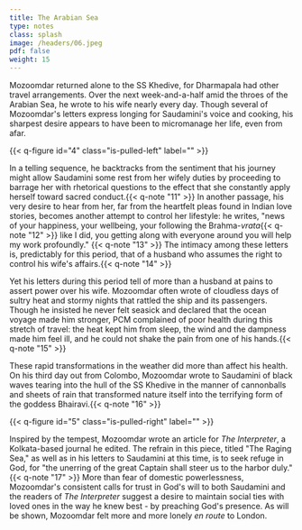 ```yaml
---
title: The Arabian Sea
type: notes
class: splash
image: /headers/06.jpeg
pdf: false
weight: 15
---
```


Mozoomdar returned alone to the SS Khedive, for Dharmapala had other
travel arrangements. Over the next week-and-a-half amid the throes of
the Arabian Sea, he wrote to his wife nearly every day. Though several
of Mozoomdar's letters express longing for Saudamini's voice and
cooking, his sharpest desire appears to have been to micromanage her
life, even from afar.

{{< q-figure id="4" class="is-pulled-left" label="" >}}

In a telling sequence, he backtracks from the
sentiment that his journey might allow Saudamini some rest from her
wifely duties by proceeding to barrage her with rhetorical questions to
the effect that she constantly apply herself toward sacred
conduct.{{< q-note "11" >}} In another passage, his very desire to hear from her, far
from the heartfelt pleas found in Indian love stories, becomes another
attempt to control her lifestyle: he writes, "news of your happiness,
your wellbeing, your following the Brahma-*vrata*{{< q-note "12" >}} like I did, you
getting along with everyone around you will help my work
profoundly." {{< q-note "13" >}} The intimacy among these letters is, predictably for
this period, that of a husband who assumes the right to control his
wife's affairs.{{< q-note "14" >}}

Yet his letters during this period tell of more than a husband at pains
to assert power over his wife. Mozoomdar often wrote of cloudless days
of sultry heat and stormy nights that rattled the ship and its
passengers. Though he insisted he never felt seasick and declared that
the ocean voyage made him stronger, PCM complained of poor health during
this stretch of travel: the heat kept him from sleep, the wind and the
dampness made him feel ill, and he could not shake the pain from one of
his hands.{{< q-note "15" >}}

These rapid transformations in the weather did more than affect his
health. On his third day out from Colombo, Mozoomdar wrote to Saudamini
of black waves tearing into the hull of the SS Khedive in the manner of
cannonballs and sheets of rain that transformed nature itself into the
terrifying form of the goddess Bhairavi.{{< q-note "16" >}}

{{< q-figure id="5" class="is-pulled-right" label="" >}}

Inspired by the tempest,
Mozoomdar wrote an article for *The Interpreter*, a Kolkata-based
journal he edited. The refrain in this piece, titled "The Raging Sea,"
as well as in his letters to Saudamini at this time, is to seek refuge
in God, for "the unerring of the great Captain shall steer us to the
harbor duly." {{< q-note "17" >}} More than fear of domestic powerlessness,
Mozoomdar's consistent calls for trust in God's will to both Saudamini
and the readers of *The Interpreter* suggest a desire to maintain social
ties with loved ones in the way he knew best - by preaching God's
presence. As will be shown, Mozoomdar felt more and more lonely *en
route* to London.
